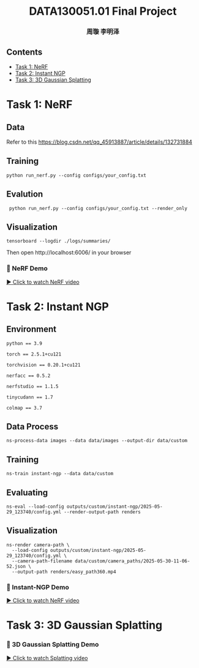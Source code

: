 <h1 align="center">DATA130051.01 Final Project</h1>
<h3 align="center"> 周璇 李明泽  </h3>

## Contents
- [Task 1: NeRF](#task-1-nerf)
- [Task 2: Instant NGP](#task-2-instant-ngp)
- [Task 3: 3D Gaussian Splatting](#task-3-3d-gaussian-splatting)

# Task 1: NeRF
##  Data 
Refer to this https://blog.csdn.net/qq_45913887/article/details/132731884
##  Training
```
python run_nerf.py --config configs/your_config.txt
```
##  Evalution
```
 python run_nerf.py --config configs/your_config.txt --render_only
```
##  Visualization
```
tensorboard --logdir ./logs/summaries/
```
Then open http://localhost:6006/ in your browser

### 🎥 NeRF Demo

[▶️ Click to watch NeRF video](https://github.com/user-attachments/assets/368b53e1-4012-4522-8e25-b7dee9cc7778)


# Task 2: Instant NGP

## Environment

```
python == 3.9

torch == 2.5.1+cu121

torchvision == 0.20.1+cu121

nerfacc == 0.5.2

nerfstudio == 1.1.5

tinycudann == 1.7

colmap == 3.7 
```

## Data Process

```
ns-process-data images --data data/images --output-dir data/custom
```

## Training

```
ns-train instant-ngp --data data/custom
```

## Evaluating

```
ns-eval --load-config outputs/custom/instant-ngp/2025-05-29_123740/config.yml --render-output-path renders
```

## Visualization

```
ns-render camera-path \
  --load-config outputs/custom/instant-ngp/2025-05-29_123740/config.yml \
  --camera-path-filename data/custom/camera_paths/2025-05-30-11-06-52.json \
  --output-path renders/easy_path360.mp4
```

### 🎥 Instant-NGP Demo
[▶️ Click to watch NeRF video](https://github.com/user-attachments/assets/9eade42d-b7c6-4117-a67d-e0d33d3070f0)


# Task 3: 3D Gaussian Splatting
### 🎥 3D Gaussian Splatting Demo
[▶️ Click to watch Splatting video](https://github.com/user-attachments/assets/e17405e6-b9b6-462f-b15b-bc6f410266a3)
